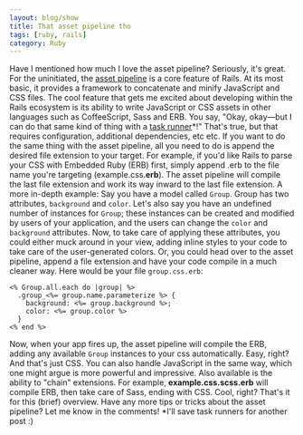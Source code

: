 ```yaml
---
layout: blog/show
title: That asset pipeline tho
tags: [ruby, rails]
category: Ruby
---
```


Have I mentioned how much I love the asset pipeline? Seriously, it's great. For the uninitiated, the [asset pipeline](http://guides.rubyonrails.org/asset_pipeline.html) is a core feature of Rails. At its most basic, it provides a framework to concatenate and minify JavaScript and CSS files. The cool feature that gets me excited about developing within the Rails ecosystem is its ability to write JavaScript or CSS assets in other languages such as CoffeeScript, Sass and ERB. You say, "Okay, okay—but I can do that same kind of thing with a [task runner](http://gruntjs.com)*!" That's true, but that requires configuration, additional dependencies, etc etc. If you want to do the same thing with the asset pipeline, all you need to do is append the desired file extension to your target. For example, if you'd like Rails to parse your CSS with Embedded Ruby (ERB) first, simply append .erb to the file name you're targeting (example.css.**erb**). The asset pipeline will compile the last file extension and work its way inward to the last file extension. A more in-depth example: Say you have a model called `Group`. Group has two attributes, `background` and `color`. Let's also say you have an undefined number of instances for `Group`; these instances can be created and modified by users of your application, and the users can change the `color` and `background` attributes. Now, to take care of applying these attributes, you could either muck around in your view, adding inline styles to your code to take care of the user-generated colors. Or, you could head over to the asset pipeline, append a file extension and have your code compile in a much cleaner way. Here would be your file `group.css.erb`:

	<% Group.all.each do |group| %>
	  .group_<%= group.name.parameterize %> {
	    background: <%= group.background %>;
	    color: <%= group.color %>
	  }
	<% end %>

 Now, when your app fires up, the asset pipeline will compile the ERB, adding any available `Group` instances to your css automatically. Easy, right? And that's just CSS. You can also handle JavaScript in the same way, which one might argue is more powerful and impressive. Also available is the ability to "chain" extensions. For example, **example.css.scss.erb** will compile ERB, then take care of Sass, ending with CSS. Cool, right? That's it for this (brief) overview. Have any more tips or tricks about the asset pipeline? Let me know in the comments! *I'll save task runners for another post :)
